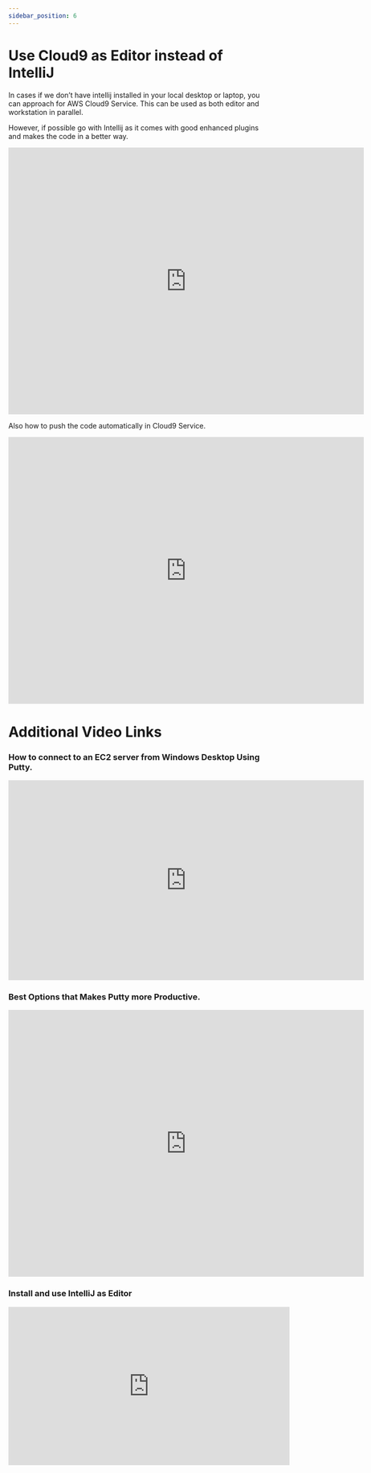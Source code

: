 ```yaml
---
sidebar_position: 6
---
```


# Use Cloud9 as Editor instead of IntelliJ 

In cases if we don’t have intellij installed in your local desktop or laptop, you can approach for AWS Cloud9 Service. This can be used as both editor and workstation in parallel.

However, if possible go with Intellij as it comes with good enhanced plugins and makes the code in a better way.

<iframe width="708" height="531" src="https://www.youtube.com/embed/50BzaijaNZI" title="Use Cloud9 as Editor" frameborder="0" allow="accelerometer; autoplay; clipboard-write; encrypted-media; gyroscope; picture-in-picture" allowfullscreen="allowfullscreen"></iframe>

Also how to push the code automatically in Cloud9 Service.

<iframe width="708" height="531" src="https://www.youtube.com/embed/50BzaijaNZI" title="Use Cloud9 as Editor" frameborder="0" allow="accelerometer; autoplay; clipboard-write; encrypted-media; gyroscope; picture-in-picture" allowfullscreen="allowfullscreen"></iframe>


# Additional Video Links

### How to connect to an EC2 server from Windows Desktop Using Putty.

<iframe width="708" height="398" src="https://www.youtube.com/embed/qc4TaYMKf0c" title="Connect to EC2 Instance Using Putty" frameborder="0" allow="accelerometer; autoplay; clipboard-write; encrypted-media; gyroscope; picture-in-picture" allowfullscreen="allowfullscreen"></iframe>

### Best Options that Makes Putty more Productive.

<iframe width="708" height="531" src="https://www.youtube.com/embed/PGpKq6lWyB4" title="Advanced Putty Configuration" frameborder="0" allow="accelerometer; autoplay; clipboard-write; encrypted-media; gyroscope; picture-in-picture" allowfullscreen="allowfullscreen"></iframe>

### Install and use IntelliJ as Editor 

<iframe width="560" height="315" src="https://www.youtube.com/embed/YKQB2PK8tSo" title="YouTube video player" frameborder="0" allow="accelerometer; autoplay; clipboard-write; encrypted-media; gyroscope; picture-in-picture" allowfullscreen="allowfullscreen"></iframe>


